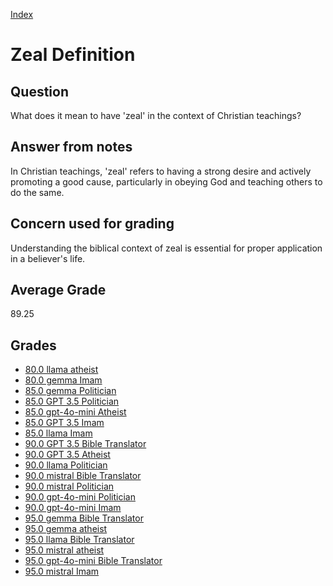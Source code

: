 
[Index](../index.md)
# Zeal Definition
## Question
What does it mean to have 'zeal' in the context of Christian teachings?

## Answer from notes
In Christian teachings, 'zeal' refers to having a strong desire and actively promoting a good cause, particularly in obeying God and teaching others to do the same.

## Concern used for grading
Understanding the biblical context of zeal is essential for proper application in a believer's life.

## Average Grade
89.25

## Grades
 * [80.0 llama atheist](../answers/llama_atheist/Zeal_Definition.md)
 * [80.0 gemma Imam](../answers/gemma_Imam/Zeal_Definition.md)
 * [85.0 gemma Politician](../answers/gemma_Politician/Zeal_Definition.md)
 * [85.0 GPT 3.5 Politician](../answers/GPT_3.5_Politician/Zeal_Definition.md)
 * [85.0 gpt-4o-mini Atheist](../answers/gpt-4o-mini_Atheist/Zeal_Definition.md)
 * [85.0 GPT 3.5 Imam](../answers/GPT_3.5_Imam/Zeal_Definition.md)
 * [85.0 llama Imam](../answers/llama_Imam/Zeal_Definition.md)
 * [90.0 GPT 3.5 Bible Translator](../answers/GPT_3.5_Bible_Translator/Zeal_Definition.md)
 * [90.0 GPT 3.5 Atheist](../answers/GPT_3.5_Atheist/Zeal_Definition.md)
 * [90.0 llama Politician](../answers/llama_Politician/Zeal_Definition.md)
 * [90.0 mistral Bible Translator](../answers/mistral_Bible_Translator/Zeal_Definition.md)
 * [90.0 mistral Politician](../answers/mistral_Politician/Zeal_Definition.md)
 * [90.0 gpt-4o-mini Politician](../answers/gpt-4o-mini_Politician/Zeal_Definition.md)
 * [90.0 gpt-4o-mini Imam](../answers/gpt-4o-mini_Imam/Zeal_Definition.md)
 * [95.0 gemma Bible Translator](../answers/gemma_Bible_Translator/Zeal_Definition.md)
 * [95.0 gemma atheist](../answers/gemma_atheist/Zeal_Definition.md)
 * [95.0 llama Bible Translator](../answers/llama_Bible_Translator/Zeal_Definition.md)
 * [95.0 mistral atheist](../answers/mistral_atheist/Zeal_Definition.md)
 * [95.0 gpt-4o-mini Bible Translator](../answers/gpt-4o-mini_Bible_Translator/Zeal_Definition.md)
 * [95.0 mistral Imam](../answers/mistral_Imam/Zeal_Definition.md)
